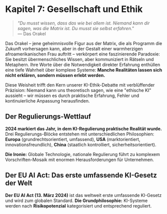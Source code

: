 # Kapitel 7: Gesellschaft und Ethik

> *"Du musst wissen, dass das wie bei allem ist. Niemand kann dir sagen, was die Matrix ist. Du musst sie selbst erfahren."*  
> — Das Orakel

Das Orakel – jene geheimnisvolle Figur aus der Matrix, die als Programm die Zukunft vorhersagen kann, aber in der Gestalt einer warmherzigen afroamerikanischen Frau auftritt – verkörpert eine faszinierende Paradoxie: Sie besitzt übermenschliches Wissen, aber kommuniziert in Rätseln und Metaphern. Ihre Worte über die Notwendigkeit direkter Erfahrung enthüllen eine tiefe Wahrheit über komplexe Systeme: **Manche Realitäten lassen sich nicht erklären, sondern müssen erlebt werden.**

Diese Weisheit trifft den Kern unserer KI-Ethik-Debatte mit verblüffender Präzision: Niemand kann uns theoretisch sagen, wie eine "ethische KI" aussieht – wir müssen es durch praktische Erfahrung, Fehler und kontinuierliche Anpassung herausfinden.

## Der Regulierungs-Wettlauf

**2024 markiert das Jahr, in dem KI-Regulierung praktische Realität wurde.** Drei Regulierungs-Blöcke entstehen mit unterschiedlichen Philosophien: **Europa** (grundrechtsorientiert, umfassend), **USA** (marktorientiert, innovationsfreundlich), **China** (staatlich kontrolliert, sicherheitsorientiert).

**Die Ironie:** Globale Technologie, nationale Regulierung führt zu komplexem Vorschriften-Mosaik mit enormen Herausforderungen für Unternehmen.

## Der EU AI Act: Das erste umfassende KI-Gesetz der Welt

**Der EU AI Act (13. März 2024)** ist das weltweit erste umfassende KI-Gesetz und wird zum globalen Standard. **Die Grundphilosophie:** KI-Systeme werden nach **Risikopotenzial** kategorisiert und entsprechend reguliert.